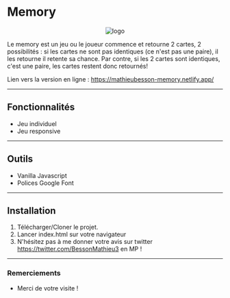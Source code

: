 # Memory

<p align="center">
    <img src="https://mathieubesson-memory.netlify.app/img/logo.png" alt="logo">
</p>

Le memory est un jeu ou le joueur commence et retourne 2 cartes, 2 possibilités : si les cartes ne sont pas identiques (ce n'est pas une paire), il les retourne il retente sa chance. Par contre, si les 2 cartes sont identiques, c'est une paire, les cartes restent donc retournés!

Lien vers la version en ligne : https://mathieubesson-memory.netlify.app/ 

---

## Fonctionnalités

* Jeu individuel
* Jeu responsive

---

## Outils

* Vanilla Javascript 
* Polices Google Font

---

## Installation

1. Télécharger/Cloner le projet.
2. Lancer index.html sur votre navigateur
3. N'hésitez pas à me donner votre avis sur twitter https://twitter.com/BessonMathieu3 en MP !

---

### Remerciements

* Merci de votre visite !